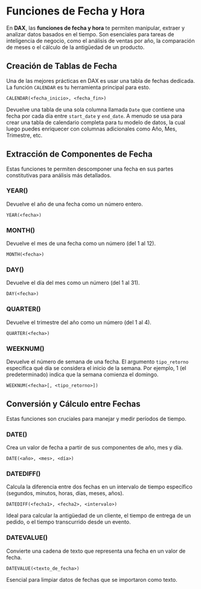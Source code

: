# Funciones de Fecha y Hora

En **DAX**, las **funciones de fecha y hora** te permiten manipular, extraer y analizar datos basados en el tiempo. Son esenciales para tareas de inteligencia de negocio, como el análisis de ventas por año, la comparación de meses o el cálculo de la antigüedad de un producto.

## Creación de Tablas de Fecha

Una de las mejores prácticas en DAX es usar una tabla de fechas dedicada. La función `CALENDAR` es tu herramienta principal para esto.

```dax
CALENDAR(<fecha_inicio>, <fecha_fin>)
```

Devuelve una tabla de una sola columna llamada `Date` que contiene una fecha por cada día entre `start_date` y `end_date`. A menudo se usa para crear una tabla de calendario completa para tu modelo de datos, la cual luego puedes enriquecer con columnas adicionales como Año, Mes, Trimestre, etc.

## Extracción de Componentes de Fecha

Estas funciones te permiten descomponer una fecha en sus partes constitutivas para análisis más detallados.

### YEAR()

Devuelve el año de una fecha como un número entero.

```dax
YEAR(<fecha>)
```

### MONTH()

Devuelve el mes de una fecha como un número (del 1 al 12).

```dax
MONTH(<fecha>)
```

### DAY()

Devuelve el día del mes como un número (del 1 al 31).

```dax
DAY(<fecha>)
```

### QUARTER()

Devuelve el trimestre del año como un número (del 1 al 4).

```dax
QUARTER(<fecha>)
```

### WEEKNUM()

Devuelve el número de semana de una fecha. El argumento `tipo_retorno` especifica qué día se considera el inicio de la semana. Por ejemplo, 1 (el predeterminado) indica que la semana comienza el domingo.

```dax
WEEKNUM(<fecha>[, <tipo_retorno>])
```

## Conversión y Cálculo entre Fechas

Estas funciones son cruciales para manejar y medir períodos de tiempo.

### DATE()

Crea un valor de fecha a partir de sus componentes de año, mes y día.

```dax
DATE(<año>, <mes>, <día>)
```

### DATEDIFF()

Calcula la diferencia entre dos fechas en un intervalo de tiempo específico (segundos, minutos, horas, días, meses, años).

```dax
DATEDIFF(<fecha1>, <fecha2>, <intervalo>)
```

Ideal para calcular la antigüedad de un cliente, el tiempo de entrega de un pedido, o el tiempo transcurrido desde un evento.

### DATEVALUE()

Convierte una cadena de texto que representa una fecha en un valor de fecha.

```dax
DATEVALUE(<texto_de_fecha>)
```

Esencial para limpiar datos de fechas que se importaron como texto.
